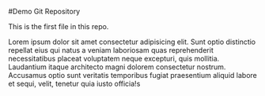 #Demo Git Repository

This is the first file in this repo.

Lorem ipsum dolor sit amet consectetur adipisicing elit. Sunt optio distinctio repellat eius qui natus a veniam laboriosam quas reprehenderit necessitatibus placeat voluptatem neque excepturi, quis mollitia. Laudantium itaque architecto magni dolorem consectetur nostrum. Accusamus optio sunt veritatis temporibus fugiat praesentium aliquid labore et sequi, velit, tenetur quia iusto officia!s